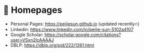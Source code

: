 # 📎 Homepages
- Personal Pages: https://peijiesun.github.io (updated recently🔥)
- Linkedin: https://www.linkedin.com/in/peijie-sun-5102a4107
- Google Scholar: https://scholar.google.com/citations?user=VSxn2IcAAAAJ
- DBLP: https://dblp.org/pid/222/1261.html
